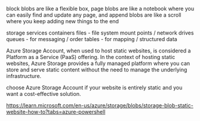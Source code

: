 block blobs are like a flexible box, 
page blobs are like a notebook where you can easily find and update any page, and 
append blobs are like a scroll where you keep adding new things to the end

storage services
containers
files - file system mount points / network drives
queues - for messaging / order
tables - for mapping / structured data


Azure Storage Account, when used to host static websites, is considered a Platform as a Service (PaaS) offering. In the context of hosting static websites, Azure Storage provides a fully managed platform where you can store and serve static content without the need to manage the underlying infrastructure.

choose Azure Storage Account if your website is entirely static and you want a cost-effective solution.


https://learn.microsoft.com/en-us/azure/storage/blobs/storage-blob-static-website-how-to?tabs=azure-powershell
